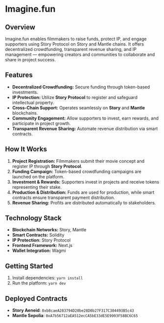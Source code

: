 # Imagine.fun

## Overview
Imagine.fun enables filmmakers to raise funds, protect IP, and engage supporters using Story Protocol on Story and Mantle chains. It offers decentralized crowdfunding, transparent revenue sharing, and IP management — empowering creators and communities to collaborate and share in project success.

## Features
- **Decentralized Crowdfunding:** Secure funding through token-based investments.
- **IP Protection:** Utilize **Story Protocol** to register and safeguard intellectual property.
- **Cross-Chain Support:** Operates seamlessly on **Story** and **Mantle** blockchains.
- **Community Engagement:** Allow supporters to invest, earn rewards, and participate in project growth.
- **Transparent Revenue Sharing:** Automate revenue distribution via smart contracts.

## How It Works
1. **Project Registration:** Filmmakers submit their movie concept and register IP through **Story Protocol**.
2. **Funding Campaign:** Token-based crowdfunding campaigns are launched on the platform.
3. **Investment & Rewards:** Supporters invest in projects and receive tokens representing their stake.
4. **Production & Distribution:** Funds are used for production, while smart contracts ensure transparent payment distribution.
5. **Revenue Sharing:** Profits are distributed automatically to stakeholders.

## Technology Stack
- **Blockchain Networks:** Story, Mantle
- **Smart Contracts:** Solidity
- **IP Protection:** Story Protocol
- **Frontend Framework:** Next.js
- **Wallet Integration:** Wagmi

## Getting Started
1. Install dependencies: `yarn install`
2. Run the platform: `yarn dev`

## Deployed Contracts
- **Story Aeneid**: `0xb8caeA283794D20be28D0b27F317C304493B5c43`
- **Mantle Sepolia**: `0xA7b56712aEA512ecCA5bE33dE5E9993F58BC6C65`
